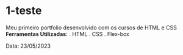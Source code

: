 # 1-teste
Meu primeiro portfolio desenvolvido com os cursos de HTML e CSS
**Ferramentas Utilizadas:**
. HTML
. CSS
. Flex-box

Data: 23/05/2023
